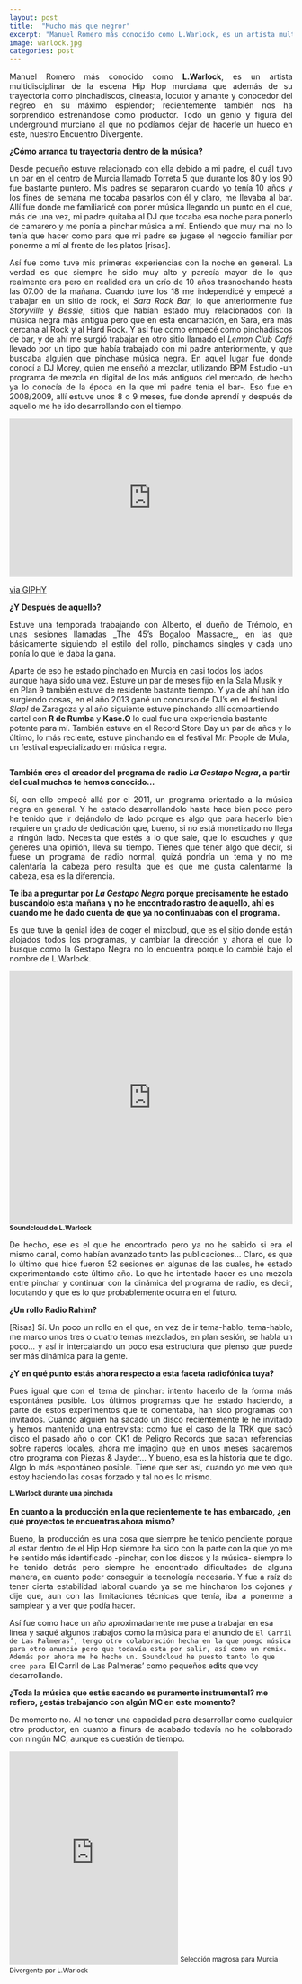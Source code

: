 ```yaml
---
layout: post
title:  "Mucho más que negror"
excerpt: "Manuel Romero más conocido como L.Warlock, es un artista multidisciplinar de la escena Hip Hop murciana que además de su trayectoria como pinchadiscos, cineasta, locutor y amante y conocedor del negreo en su máximo esplendor; recientemente también nos ha sorprendido estrenándose como productor. Todo un genio y figura del underground murciano al que no podíamos dejar de hacerle un hueco en este, nuestro Encuentro Divergente."
image: warlock.jpg
categories: post
---
```


<p align="justify">Manuel Romero más conocido como <b>L.Warlock</b>, es un artista multidisciplinar de la escena Hip Hop murciana que además de su trayectoria como pinchadiscos, cineasta, locutor y amante y conocedor del negreo en su máximo esplendor; recientemente también nos ha sorprendido estrenándose como productor. Todo un genio y figura del underground murciano al que no podíamos dejar de hacerle un hueco en este, nuestro Encuentro Divergente.</p>

**¿Cómo arranca tu trayectoria dentro de la música?**
<p align="justify">Desde pequeño estuve relacionado con ella debido a mi padre, el cuál tuvo un bar en el centro de Murcia llamado Torreta 5 que durante los 80 y los 90 fue bastante puntero. Mis padres se separaron cuando yo tenía 10 años y los fines de semana me tocaba pasarlos con él y claro, me llevaba al bar. Allí fue donde me familiaricé con poner música llegando un punto en el que, más de una vez, mi padre quitaba al DJ que tocaba esa noche para ponerlo de camarero y me ponía a pinchar música a mí. Entiendo que muy mal no lo tenía que hacer como para que mi padre se jugase el negocio familiar por ponerme a mí al frente de los platos [risas].</p>

<p align="justify">Así fue como tuve mis primeras experiencias con la noche en general. La verdad es que siempre he sido muy alto y parecía mayor de lo que realmente era pero en realidad era un crío de 10 años trasnochando hasta las 07.00 de la mañana. Cuando tuve los 18 me independicé y empecé a trabajar en un sitio de rock, el <i>Sara Rock Bar</i>, lo que anteriormente fue <i>Storyville</i> y <i>Bessie</i>, sitios que habían estado muy relacionados con la música negra más antigua pero que en esta encarnación, en Sara, era más cercana al Rock y al Hard Rock. Y así fue como empecé como pinchadiscos de bar, y de ahí me surgió trabajar en otro sitio llamado el <i>Lemon Club Café</i> llevado por un tipo que había trabajado con mi padre anteriormente, y que buscaba alguien que pinchase música negra. En aquel lugar fue donde conocí a DJ Morey, quien me enseñó a mezclar, utilizando BPM Estudio -un programa de mezcla en digital de los más antiguos del mercado, de hecho ya lo conocía de la época en la que mi padre tenía el bar-. Eso fue en 2008/2009, allí estuve unos 8 o 9 meses, fue donde aprendí y después de aquello me he ido desarrollando con el tiempo.</p>

<div style="width:100%;height:0;padding-bottom:56%;position:relative;"><iframe src="https://giphy.com/embed/oaZLufRZdHs40" width="100%" height="100%" style="position:absolute" frameBorder="0" class="giphy-embed" allowFullScreen></iframe></div><p><a href="https://giphy.com/gifs/oaZLufRZdHs40">via GIPHY</a></p>

**¿Y Después de aquello?**

<p align="justify">Estuve una temporada trabajando con Alberto, el dueño de Trémolo, en unas sesiones llamadas _The 45’s Bogaloo Massacre_, en las que básicamente siguiendo el estilo del rollo, pinchamos singles y cada uno ponía lo que le daba la gana.

Aparte de eso he estado pinchado en Murcia en casi todos los lados aunque haya sido una vez. Estuve un par de meses fijo en la Sala Musik y en Plan 9 también estuve de residente bastante tiempo. Y ya de ahí han ido surgiendo cosas, en el año 2013 gané un concurso de DJ’s en el festival <i>Slap!</i> de Zaragoza y al año siguiente estuve pinchando allí compartiendo cartel con <b>R de Rumba</b> y <b>Kase.O</b> lo cual fue una experiencia bastante potente para mí. También estuve en el Record Store Day un par de años y lo último, lo más reciente, estuve pinchando en el festival Mr. People de Mula, un festival especializado en música negra.</p>

<span class="image right"><img src="{{ site.baseurl }}/assets/images/warlock/warlock1.jpg" alt="" /></span>

**También eres el creador del programa de radio _La Gestapo Negra_, a partir del cual muchos te hemos conocido…**

<p align="justify">Sí, con ello empecé allá por el 2011, un programa orientado a la música negra en general. Y he estado desarrollándolo hasta hace bien poco pero he tenido que ir dejándolo de lado porque es algo que para hacerlo bien requiere un grado de dedicación que, bueno, si no está monetizado no llega a ningún lado. Necesita que estés a lo que sale, que lo escuches y que generes una opinión, lleva su tiempo. Tienes que tener algo que decir, si fuese un programa de radio normal, quizá pondría un tema y no me calentaría la cabeza pero resulta que es que me gusta calentarme la cabeza, esa es la diferencia.</p>

**Te iba a preguntar por _La Gestapo Negra_ porque precisamente he estado buscándolo esta mañana y no he encontrado rastro de aquello, ahí es cuando me he dado cuenta de que ya no continuabas con el programa.**

<p align="justify">Es que tuve la genial idea de coger el mixcloud, que es el sitio donde están alojados todos los programas, y cambiar la dirección y ahora el que lo busque como la Gestapo Negra no lo encuentra porque lo cambié bajo el nombre de L.Warlock.</p>


<iframe width="100%" height="450" scrolling="no" frameborder="no" src="https://w.soundcloud.com/player/?url=https%3A//api.soundcloud.com/tracks/321924655&amp;auto_play=false&amp;hide_related=false&amp;show_comments=true&amp;show_user=true&amp;show_reposts=false&amp;visual=true"></iframe><sup><b>Soundcloud de L.Warlock</b></sup>

<p align="justify">De hecho, ese es el que he encontrado pero ya no he sabido si era el mismo canal, como habían avanzado tanto las publicaciones…
Claro, es que lo último que hice fueron 52 sesiones en algunas de las cuales, he estado experimentando este último año. Lo que he intentado hacer es una mezcla entre pinchar y continuar con la dinámica del programa de radio, es decir, locutando y que es lo que probablemente ocurra en el futuro.</p>

**¿Un rollo Radio Rahim?**

<p align="justify">[Risas] Sí. Un poco un rollo en el que, en vez de ir tema-hablo, tema-hablo, me marco unos tres o cuatro temas mezclados, en plan sesión, se habla un poco... y así ir intercalando un poco esa estructura que pienso que puede ser más dinámica para la gente.</p>

**¿Y en qué punto estás ahora respecto a esta faceta radiofónica tuya?**

<p align="justify">Pues igual que con el tema de pinchar: intento hacerlo de la forma más espontánea posible. Los últimos programas que he estado haciendo, a parte de estos experimentos que te comentaba, han sido programas con invitados. Cuándo alguien ha sacado un disco recientemente le he invitado y hemos mantenido una entrevista: como fue el caso de la TRK que sacó disco el pasado año o con CK1 de Peligro Records que sacan referencias sobre raperos locales, ahora me imagino que en unos meses sacaremos otro programa con Piezas & Jayder… Y bueno, esa es la historia que te digo. Algo lo más espontáneo posible. Tiene que ser así, cuando yo me veo que estoy haciendo las cosas forzado y tal no es lo mismo.</p>

<span class="image left"><img src="{{ site.baseurl }}/assets/images/warlock/warlock2.jpg" alt="" /><sup><b>L.Warlock durante una pinchada</b></sup></span>

**En cuanto a la producción en la que recientemente te has embarcado, ¿en qué proyectos te encuentras ahora mismo?**

<p align="justify">Bueno, la producción es una cosa que siempre he tenido pendiente porque al estar dentro de el Hip Hop siempre ha sido con la parte con la que yo me he sentido más identificado -pinchar, con los discos y la música- siempre lo he tenido detrás pero siempre he encontrado dificultades de alguna manera, en cuanto poder conseguir la tecnología necesaria. Y fue a raíz de tener cierta estabilidad laboral cuando ya se me hincharon los cojones y dije que, aun con las limitaciones técnicas que tenía, iba a ponerme a samplear y a ver que podía hacer.

Así fue como hace un año aproximadamente me puse a trabajar en esa línea y saqué algunos trabajos como la música para el anuncio de `El Carril de Las Palmeras’, tengo otro colaboración hecha en la que pongo música para otro anuncio pero que todavía esta por salir, así como un remix. Además por ahora me he hecho un. Soundcloud he puesto tanto lo que cree para `El Carril de Las Palmeras’ como pequeños edits que voy desarrollando.</p>

**¿Toda la música que estás sacando es puramente instrumental? me refiero, ¿estás trabajando con algún MC en este momento?**

<p align="justify">De momento no. Al no tener una capacidad para desarrollar como cualquier otro productor, en cuanto a finura de acabado todavía no he colaborado con ningún MC, aunque es cuestión de tiempo.</p>

<iframe src="https://embed.spotify.com/?uri=spotify%3Auser%3Amurcia_divergente%3Aplaylist%3A4p6foyPZG88yLcWSPyUu91" width="300" height="380" frameborder="0" allowtransparency="true"></iframe> <sup>Selección magrosa para Murcia Divergente por L.Warlock 
</sup> 

